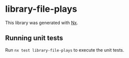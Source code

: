 # library-file-plays

This library was generated with [Nx](https://nx.dev).

## Running unit tests

Run `nx test library-file-plays` to execute the unit tests.
